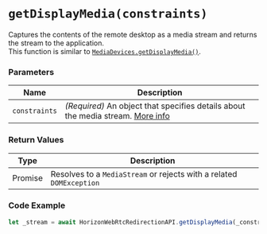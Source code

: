 # `getDisplayMedia(constraints)`

Captures the contents of the remote desktop as a media stream and returns the stream to the application.  
This function is similar to [`MediaDevices.getDisplayMedia()`](https://developer.mozilla.org/en-US/docs/Web/API/MediaDevices/getDisplayMedia).

### Parameters

| Name        | Description |
|-------------|-------------|
| `constraints` | *(Required)* An object that specifies details about the media stream. [More info](https://developer.mozilla.org/en-US/docs/Web/API/MediaDevices/getDisplayMedia#parameters) |

### Return Values
| Type    | Description |
|---------|-------------|
| Promise | Resolves to a `MediaStream` or rejects with a related `DOMException` |

### Code Example
```js
let _stream = await HorizonWebRtcRedirectionAPI.getDisplayMedia(_constraints);
```


